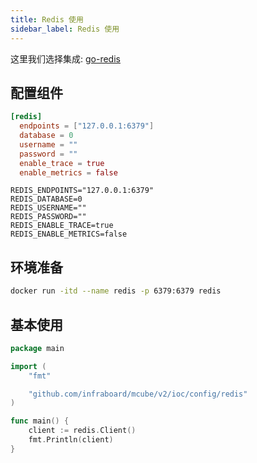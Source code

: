 ```yaml
---
title: Redis 使用
sidebar_label: Redis 使用
---
```


这里我们选择集成: [go-redis](https://github.com/redis/go-redis)

## 配置组件

```toml tab
[redis]
  endpoints = ["127.0.0.1:6379"]
  database = 0
  username = ""
  password = ""
  enable_trace = true
  enable_metrics = false
```

```env tab
REDIS_ENDPOINTS="127.0.0.1:6379"
REDIS_DATABASE=0
REDIS_USERNAME=""
REDIS_PASSWORD=""
REDIS_ENABLE_TRACE=true
REDIS_ENABLE_METRICS=false
```

## 环境准备

```sh
docker run -itd --name redis -p 6379:6379 redis
```

## 基本使用

```go
package main

import (
	"fmt"

	"github.com/infraboard/mcube/v2/ioc/config/redis"
)

func main() {
	client := redis.Client()
	fmt.Println(client)
}
```


